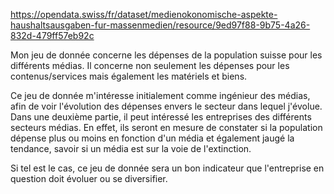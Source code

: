 https://opendata.swiss/fr/dataset/medienokonomische-aspekte-haushaltsausgaben-fur-massenmedien/resource/9ed97f88-9b75-4a26-832d-479ff57eb92c

Mon jeu de donnée concerne les dépenses de la population suisse pour les différents médias. 
Il concerne non seulement les dépenses pour les contenus/services mais également les matériels et biens. 

Ce jeu de donnée m'intéresse initialement comme ingénieur des médias, afin de voir l'évolution des dépenses envers le secteur dans lequel j'évolue.
Dans une deuxième partie, il peut intéressé les entreprises des différents secteurs médias. En effet, ils seront en mesure de constater
si la population dépense plus ou moins en fonction d'un média et également jaugé la tendance, savoir si un média est sur la voie de l'extinction.

Si tel est le cas, ce jeu de donnée sera un bon indicateur que l'entreprise en question doit évoluer ou se diversifier. 